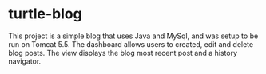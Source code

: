 turtle-blog
===========

This project is a simple blog that uses Java and MySql, and was setup to be run on Tomcat 5.5. The dashboard allows users to created, edit and delete blog posts. The view displays the blog most recent post and a history navigator.
